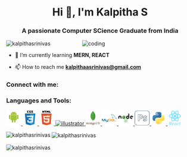 
<h1 align="center">Hi 👋, I'm Kalpitha S</h1>
<h3 align="center">A passionate Computer SCience Graduate from India</h3>

<img align="right" alt="coding" width = "300" scr=https://cdn.dribbble.com/users/1364029/screenshots/16093268/media/68e82a7fb4904614a9066d6b540c14b2.gif>
<p align="left"> <img src="https://komarev.com/ghpvc/?username=kalpithasrinivas&label=Profile%20views&color=0e75b6&style=flat" alt="kalpithasrinivas" /> </p>

- 🌱 I’m currently learning **MERN, REACT**

- 📫 How to reach me **kalpithaasrinivas@gmail.com**

<h3 align="left">Connect with me:</h3>
<p align="left">
</p>

<h3 align="left">Languages and Tools:</h3>
<p align="left"> <a href="https://developer.android.com" target="_blank" rel="noreferrer"> <img src="https://raw.githubusercontent.com/devicons/devicon/master/icons/android/android-original-wordmark.svg" alt="android" width="40" height="40"/> </a> <a href="https://www.w3schools.com/css/" target="_blank" rel="noreferrer"> <img src="https://raw.githubusercontent.com/devicons/devicon/master/icons/css3/css3-original-wordmark.svg" alt="css3" width="40" height="40"/> </a> <a href="https://www.w3.org/html/" target="_blank" rel="noreferrer"> <img src="https://raw.githubusercontent.com/devicons/devicon/master/icons/html5/html5-original-wordmark.svg" alt="html5" width="40" height="40"/> </a> <a href="https://www.adobe.com/in/products/illustrator.html" target="_blank" rel="noreferrer"> <img src="https://www.vectorlogo.zone/logos/adobe_illustrator/adobe_illustrator-icon.svg" alt="illustrator" width="40" height="40"/> </a> <a href="https://www.mongodb.com/" target="_blank" rel="noreferrer"> <img src="https://raw.githubusercontent.com/devicons/devicon/master/icons/mongodb/mongodb-original-wordmark.svg" alt="mongodb" width="40" height="40"/> </a> <a href="https://www.mysql.com/" target="_blank" rel="noreferrer"> <img src="https://raw.githubusercontent.com/devicons/devicon/master/icons/mysql/mysql-original-wordmark.svg" alt="mysql" width="40" height="40"/> </a> <a href="https://nodejs.org" target="_blank" rel="noreferrer"> <img src="https://raw.githubusercontent.com/devicons/devicon/master/icons/nodejs/nodejs-original-wordmark.svg" alt="nodejs" width="40" height="40"/> </a> <a href="https://www.photoshop.com/en" target="_blank" rel="noreferrer"> <img src="https://raw.githubusercontent.com/devicons/devicon/master/icons/photoshop/photoshop-line.svg" alt="photoshop" width="40" height="40"/> </a> <a href="https://www.python.org" target="_blank" rel="noreferrer"> <img src="https://raw.githubusercontent.com/devicons/devicon/master/icons/python/python-original.svg" alt="python" width="40" height="40"/> </a> <a href="https://reactjs.org/" target="_blank" rel="noreferrer"> <img src="https://raw.githubusercontent.com/devicons/devicon/master/icons/react/react-original-wordmark.svg" alt="react" width="40" height="40"/> </a> </p>

<p><img align="left" src="https://github-readme-stats.vercel.app/api/top-langs?username=kalpithasrinivas&show_icons=true&locale=en&layout=compact" alt="kalpithasrinivas" /></p>

<p>&nbsp;<img align="center" src="https://github-readme-stats.vercel.app/api?username=kalpithasrinivas&show_icons=true&locale=en" alt="kalpithasrinivas" /></p>

<p><img align="center" src="https://github-readme-streak-stats.herokuapp.com/?user=kalpithasrinivas&" alt="kalpithasrinivas" /></p>
